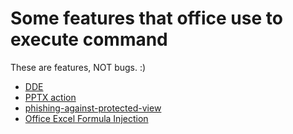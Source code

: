Some features that office use to execute command
===

These are features, NOT bugs. :)

- [DDE](DDE.md)
- [PPTX action](PPTX_action.md)
- [phishing-against-protected-view](protected_view.md)
- [Office Excel Formula Injection](formula_inject.md)
